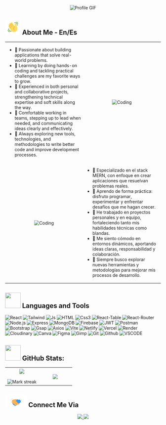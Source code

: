 <div align="center">
  
  <img src="https://github.com/Yappur/Yappur/releases/download/1.0/GifMateoYapurProfile.gif" alt="Profile GIF" width="600"/>
  
<!--   <img src="https://readme-typing-svg.herokuapp.com?font=Architects+Daughter&color=%2338C2FF&size=50&center=true&vCenter=true&height=60&width=600&lines=Hi%2C+It's+Mateo!;Full-Stack+Developer;Tech+enthusiast;Welcome+to+my+profile!" alt="Title"></img> -->
</div>



## <img src="https://raw.githubusercontent.com/ashu-guo/ashu-guo/main/assets/wave.gif" width="50px" height="50px"></img> About Me - En/Es

<table align="center">
<tr border="none">
<td width="50%" align="left">

- 🚀 Passionate about building applications that solve real-world problems.
- 🧠 Learning by doing hands-on coding and tackling practical challenges are my favorite ways to grow.
- 🤝 Experienced in both personal and collaborative projects, strengthening technical expertise and soft skills along the way.
- 🎯 Comfortable working in teams, stepping up to lead when needed, and communicating ideas clearly and effectively.
- 🔎 Always exploring new tools, technologies, and methodologies to write better code and improve development processes.

</td>
<td width="50%" align="center">
  <img align="center" alt="Coding" src="https://github.com/Yappur/Yappur/releases/download/1.2/wavesGreen.gif" style="max-width:100%; height:auto;>
</td>
</tr>
</table>

<table align="center">
<tr border="none">

  <td width="50%" align="center">
  <img align="center" alt="Coding" width="450" src="https://github.com/Yappur/Yappur/releases/download/1.1/GlitchGif.gif ">
</td>

<td width="50%" align="left">

- 🚀 Especializado en el stack MERN, con enfoque en crear aplicaciones que resuelvan problemas reales.
- 🧠 Aprendo de forma práctica: disfruto programar, experimentar y enfrentar desafíos que me hagan crecer.
- 🤝 He trabajado en proyectos personales y en equipo, fortaleciendo tanto mis habilidades técnicas como blandas.
- 🎯 Me siento cómodo en entornos dinámicos, aportando ideas claras, responsabilidad y colaboración.
- 🔎 Siempre busco explorar nuevas herramientas y metodologías para mejorar mis procesos de desarrollo.

</td>

</tr>
</table>

## <img src="https://media.giphy.com/media/M4NykXxUE0HAcK7UJ6/giphy.gif" width="50px" height="50px"></img> Languages and Tools

![React](https://img.shields.io/badge/React-20232A?style=for-the-badge&logo=react&logoColor=61DAFB) ![Tailwind](https://img.shields.io/badge/Tailwind_CSS-38B2AC?style=for-the-badge&logo=tailwind-css&logoColor=white) ![Js](https://img.shields.io/badge/JavaScript-323330?style=for-the-badge&logo=javascript&logoColor=F7DF1E) ![HTML](https://img.shields.io/badge/HTML5-E34F26?style=for-the-badge&logo=html5&logoColor=white) ![Css3](https://img.shields.io/badge/CSS3-1572B6?style=for-the-badge&logo=css3&logoColor=white) ![React-Table](https://img.shields.io/badge/react%20table-FF4154?style=for-the-badge&logo=react%20table&logoColor=white) ![React-Router](https://img.shields.io/badge/React_Router-CA4245?style=for-the-badge&logo=react-router&logoColor=white) ![Node.js](https://img.shields.io/badge/Node.js-339933?style=for-the-badge&logo=nodedotjs&logoColor=white) ![Express](https://img.shields.io/badge/Express%20js-000000?style=for-the-badge&logo=express&logoColor=white) ![MongoDB](https://img.shields.io/badge/MongoDB-4EA94B?style=for-the-badge&logo=mongodb&logoColor=white) ![Firebase](https://img.shields.io/badge/firebase-ffca28?style=for-the-badge&logo=firebase&logoColor=black) ![JWT](https://img.shields.io/badge/JWT-000000?style=for-the-badge&logo=JSON%20web%20tokens&logoColor=white) ![Postman](https://img.shields.io/badge/Postman-FF6C37?style=for-the-badge&logo=Postman&logoColor=white) ![Bootstrap](https://img.shields.io/badge/Bootstrap-563D7C?style=for-the-badge&logo=bootstrap&logoColor=white) ![Gsap](https://img.shields.io/badge/GSAP-93CF2B?style=for-the-badge&logo=greensock&logoColor=white) ![Axios](https://img.shields.io/badge/axios-671ddf?&style=for-the-badge&logo=axios&logoColor=white) ![Vite](https://img.shields.io/badge/Vite-B73BFE?style=for-the-badge&logo=vite&logoColor=FFD62E) ![Netlify](https://img.shields.io/badge/Netlify-00C7B7?style=for-the-badge&logo=netlify&logoColor=white) ![Vercel](https://img.shields.io/badge/Vercel-000000?style=for-the-badge&logo=vercel&logoColor=white) ![Render](https://img.shields.io/badge/Render-46E3B7?style=for-the-badge&logo=render&logoColor=white) ![Cloudinary](https://img.shields.io/badge/Cloudinary-3448C5?style=for-the-badge&logo=Cloudinary&logoColor=white) ![Canva](https://img.shields.io/badge/Canva-%2300C4CC.svg?&style=for-the-badge&logo=Canva&logoColor=white) ![Figma](https://img.shields.io/badge/Figma-F24E1E?style=for-the-badge&logo=figma&logoColor=white) ![Gimp](https://img.shields.io/badge/gimp-5C5543?style=for-the-badge&logo=gimp&logoColor=white) ![Git](https://img.shields.io/badge/GIT-E44C30?style=for-the-badge&logo=git&logoColor=white) ![Github](https://img.shields.io/badge/GitHub-100000?style=for-the-badge&logo=github&logoColor=white) ![VSCODE](https://img.shields.io/badge/VSCode-0078D4?style=for-the-badge&logo=visual%20studio%20code&logoColor=white)

## <img src="https://media2.giphy.com/media/QssGEmpkyEOhBCb7e1/giphy.gif?cid=ecf05e47a0n3gi1bfqntqmob8g9aid1oyj2wr3ds3mg700bl&rid=giphy.gif" width="50px" height="50px"> GitHub Stats:

<table align="center">
<tr border="none">
<td width="50%" align="center">

  <img  align="center"  src="https://github-readme-stats.vercel.app/api?username=Yappur&theme=chartreuse-dark&show_icons=true&count_private=true&hide=contribs,issues" />
  <br></br>
  <img  title="🔥 Get streak stats for your profile at git.io/streak-stats" alt="Mark streak" src="https://github-readme-streak-stats.herokuapp.com/?user=Yappur&theme=chartreuse-dark&hide_border=false" /> 
</td>
<td width="50%" align="center">

  <img  align="center"  src="https://github-readme-stats.anuraghazra1.vercel.app/api/top-langs/?username=Yappur&theme=chartreuse-dark&hide_border=false&no-bg=true&no-frame=true&langs_count=10"/>

  </td>
</tr>
</table>

## <img src='https://raw.githubusercontent.com/ashu-guo/ashu-guo/main/assets/handshake.gif' width="70px" height="40px"> Connect Me Via

<p align="center">
  <a href="mailto:mateox463@gmail.com">
    <img src="https://img.shields.io/badge/Email-D14836?style=for-the-badge&logo=gmail&logoColor=white" />
  </a>
  <a href="https://www.linkedin.com/in/mateoyapur/" target="_blank">
    <img src="https://img.shields.io/badge/LinkedIn-0077B5?style=for-the-badge&logo=linkedin&logoColor=white" />
  </a>
</p>
